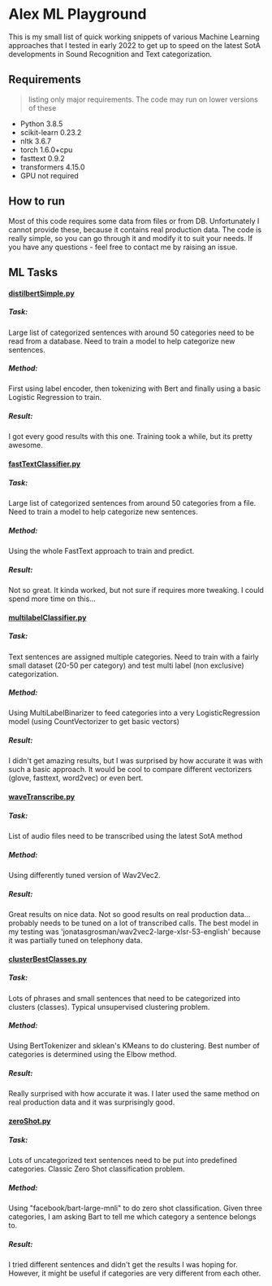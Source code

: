 # Alex ML Playground

This is my small list of quick working snippets of various Machine Learning approaches that I tested in early 2022 to get up to speed on the latest SotA developments in Sound Recognition and Text categorization.

## Requirements
> listing only major requirements. The code may run on lower versions of these

- Python 3.8.5
- scikit-learn 0.23.2
- nltk 3.6.7
- torch 1.6.0+cpu
- fasttext 0.9.2
- transformers 4.15.0
- GPU not required

## How to run
Most of this code requires some data from files or from DB. Unfortunately I cannot provide these, because it contains real production data. The code is really simple, so you can go through it and modify it to suit your needs. If you have any questions - feel free to contact me by raising an issue.

## ML Tasks


#### [distilbertSimple.py](https://github.com/alexturyev/ml_snippets_2022/main/distilbertSimple.py)
##### Task:
Large list of categorized sentences with around 50 categories need to be read from a database. Need to train a model to help categorize new sentences.

##### Method:
First using label encoder, then tokenizing with Bert and finally using a basic Logistic Regression to train.

##### Result:
I got every good results with this one. Training took a while, but its pretty awesome.


#### [fastTextClassifier.py](https://github.com/alexturyev/ml_snippets_2022/main/fastTextClassifier.py)
##### Task:
Large list of categorized sentences from around 50 categories from a file. Need to train a model to help categorize new sentences.

##### Method:
Using the whole FastText approach to train and predict.

##### Result:
Not so great. It kinda worked, but not sure if requires more tweaking. I could spend more time on this...


#### [multilabelClassifier.py](https://github.com/alexturyev/ml_snippets_2022/main/multilabelClassifier.py)
##### Task:
Text sentences are assigned multiple categories. Need to train with a fairly small dataset (20-50 per category) and test multi label (non exclusive) categorization.

##### Method:
Using MultiLabelBinarizer to feed categories into a very LogisticRegression model (using CountVectorizer to get basic vectors)

##### Result:
I didn't get amazing results, but I was surprised by how accurate it was with such a basic approach. It would be cool to compare different vectorizers (glove, fasttext, word2vec) or even bert.



#### [waveTranscribe.py](https://github.com/alexturyev/ml_snippets_2022/main/waveTranscribe.py)
##### Task:
List of audio files need to be transcribed using the latest SotA method

##### Method:
Using differently tuned version of Wav2Vec2.

##### Result:
Great results on nice data. Not so good results on real production data... probably needs to be tuned on a lot of transcribed calls. The best model in my testing was 'jonatasgrosman/wav2vec2-large-xlsr-53-english' because it was partially tuned on telephony data.



#### [clusterBestClasses.py](https://github.com/alexturyev/ml_snippets_2022/clusterBestClasses.py)
##### Task:
Lots of phrases and small sentences that need to be categorized into clusters (classes). Typical unsupervised clustering problem.

##### Method:
Using BertTokenizer and sklean's KMeans to do clustering. Best number of categories is determined using the Elbow method.

##### Result:
Really surprised with how accurate it was. I later used the same method on real production data and it was surprisingly good.



#### [zeroShot.py](https://github.com/alexturyev/ml_snippets_2022/zeroShot.py)
##### Task:
Lots of uncategorized text sentences need to be put into predefined categories. Classic Zero Shot classification problem.

##### Method:
Using "facebook/bart-large-mnli" to do zero shot classification. Given three categories, I am asking Bart to tell me which category a sentence belongs to.

##### Result:
I tried different sentences and didn't get the results I was hoping for. However, it might be useful if categories are very different from each other.
